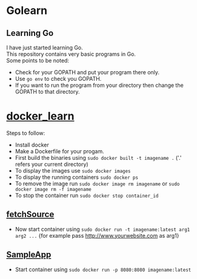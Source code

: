 # Golearn
## Learning Go <br>
I have just started learning Go.<br>
This repository contains very basic programs in Go.<br>
Some points to be noted:
* Check for your GOPATH and put your program there only.
* Use `go env` to check you GOPATH.
* If you want to run the program from your directory then change the GOPATH to that directory.

# [docker_learn](https://github.com/utkarshmani1997/golearn/tree/master/docker_learn)
Steps to follow:
* Install docker
* Make a Dockerfile for your progam.
* First build the binaries using `sudo docker built -t imagename .` ('.' refers your current directory)
* To display the images use `sudo docker images`
* To display the running containers `sudo docker ps`
* To remove the image run `sudo docker image rm imagename` or `sudo docker image rm -f imagename`
* To stop the container run `sudo docker stop container_id`

## [fetchSource](https://github.com/utkarshmani1997/golearn/tree/master/docker_learn/fetchSource)
* Now start container using `sudo docker run -t imagename:latest arg1 arg2 ...` {for example pass http://www.yourwebsite.com as arg1}
## [SampleApp](https://github.com/utkarshmani1997/golearn/tree/master/docker_learn/SampleApp)
* Start container using `sudo docker run -p 8080:8080 imagename:latest`
